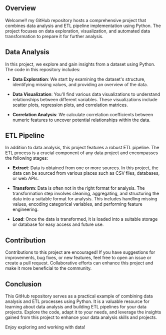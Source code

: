 
## Overview

Welcome!!  my GitHub repository hosts a comprehensive project that combines data analysis and ETL pipeline implementation using Python. The project focuses on data exploration, visualization, and automated data transformation to prepare it for further analysis.

## Data Analysis

In this project, we explore and gain insights from a dataset using Python. The code in this repository includes:

- **Data Exploration**: We start by examining the dataset's structure, identifying missing values, and providing an overview of the data.

- **Data Visualization**: You'll find various data visualizations to understand relationships between different variables. These visualizations include scatter plots, regression plots, and correlation matrices.

- **Correlation Analysis**: We calculate correlation coefficients between numeric features to uncover potential relationships within the data.

## ETL Pipeline

In addition to data analysis, this project features a robust ETL pipeline. The ETL process is a crucial component of any data project and encompasses the following stages:

- **Extract**: Data is obtained from one or more sources. In this project, the data can be sourced from various places such as CSV files, databases, or web APIs.

- **Transform**: Data is often not in the right format for analysis. The transformation step involves cleaning, aggregating, and structuring the data into a suitable format for analysis. This includes handling missing values, encoding categorical variables, and performing feature engineering.

- **Load**: Once the data is transformed, it is loaded into a suitable storage or database for easy access and future use.



## Contribution

Contributions to this project are encouraged! If you have suggestions for improvements, bug fixes, or new features, feel free to open an issue or create a pull request. Collaborative efforts can enhance this project and make it more beneficial to the community.

## Conclusion

This GitHub repository serves as a practical example of combining data analysis and ETL processes using Python. It is a valuable resource for learning about data analysis and building ETL pipelines for your data projects. Explore the code, adapt it to your needs, and leverage the insights gained from this project to enhance your data analysis skills and projects.

Enjoy exploring and working with data!
